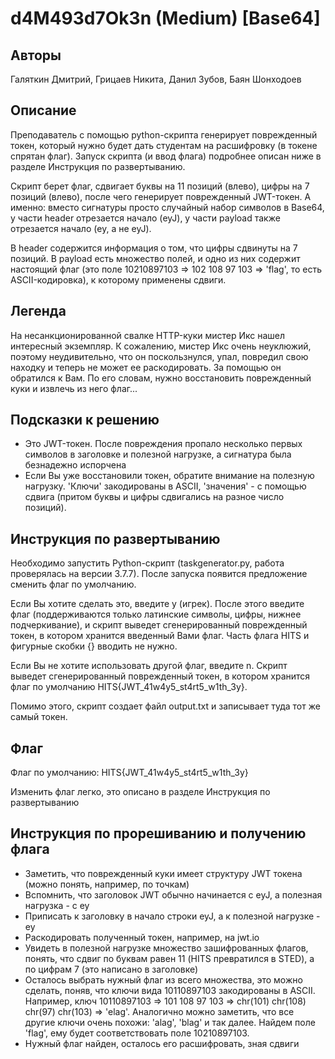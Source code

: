 # d4M493d7Ok3n (Medium) [Base64]

## Авторы
Галяткин Дмитрий, Грицаев Никита, Данил Зубов, Баян Шонходоев

## Описание
Преподаватель с помощью python-скрипта генерирует поврежденный токен, который нужно будет дать студентам на расшифровку (в токене спрятан флаг). Запуск скрипта (и ввод флага) подробнее описан ниже в разделе Инструкция по развертыванию.

Скрипт берет флаг, сдвигает буквы на 11 позиций (влево), цифры на 7 позиций (влево), после чего генерирует поврежденный JWT-токен. А именно: вместо сигнатуры просто случайный набор символов в Base64, у части header отрезается начало (eyJ), у части payload также отрезается начало (ey, а не eyJ).

В header содержится информация о том, что цифры сдвинуты на 7 позиций. В payload есть множество полей, и одно из них содержит настоящий флаг (это поле 10210897103 => 102 108 97 103 => 'flag', то есть ASCII-кодировка), к которому применены сдвиги.

## Легенда
На несанкционированной свалке HTTP-куки мистер Икс нашел интересный экземпляр. К сожалению, мистер Икс очень неуклюжий, поэтому неудивительно, что он поскользнулся, упал, повредил свою находку и теперь не может ее раскодировать. За помощью он обратился к Вам. По его словам, нужно восстановить поврежденный куки и извлечь из него флаг...  


## Подсказки к решению
- Это JWT-токен. После повреждения пропало несколько первых символов в заголовке и полезной нагрузке, а сигнатура была безнадежно испорчена
- Если Вы уже восстановили токен, обратите внимание на полезную нагрузку. 'Ключи' закодированы в ASCII, 'значения' - с помощью сдвига (притом буквы и цифры сдвигались на разное число позиций).

## Инструкция по развертыванию
Необходимо запустить Python-скрипт (taskgenerator.py, работа проверялась на версии 3.7.7). После запуска появится предложение сменить флаг по умолчанию.

Если Вы хотите сделать это, введите y (игрек). После этого введите флаг (поддерживаются только латинские символы, цифры, нижнее подчеркивание), и скрипт выведет сгенерированный поврежденный токен, в котором хранится введенный Вами флаг. Часть флага HITS и фигурные скобки {} вводить не нужно.

Если Вы не хотите использовать другой флаг, введите n. Скрипт выведет сгенерированный поврежденный токен, в котором хранится флаг по умолчанию HITS{JWT_41w4y5_st4rt5_w1th_3y}.

Помимо этого, скрипт создает файл output.txt и записывает туда тот же самый токен.

## Флаг
Флаг по умолчанию: HITS{JWT_41w4y5_st4rt5_w1th_3y}

Изменить флаг легко, это описано в разделе Инструкция по развертыванию

## Инструкция по прорешиванию и получению флага
- Заметить, что поврежденный куки имеет структуру JWT токена (можно понять, например, по точкам)
- Вспомнить, что заголовок JWT обычно начинается с eyJ, а полезная нагрузка - с ey
- Приписать к заголовку в начало строки eyJ, а к полезной нагрузке - ey
- Раскодировать полученный токен, например, на jwt.io
- Увидеть в полезной нагрузке множество зашифрованных флагов, понять, что сдвиг по буквам равен 11 (HITS превратился в STED), а по цифрам 7 (это написано в заголовке)
- Осталось выбрать нужный флаг из всего множества, это можно сделать, поняв, что ключи вида 10110897103 закодированы в ASCII. Например, ключ 10110897103 => 101 108 97 103 => chr(101) chr(108) chr(97) chr(103) => 'elag'. Аналогично можно заметить, что все другие ключи очень похожи: 'alag', 'blag' и так далее. Найдем поле 'flag', ему будет соответствовать поле 10210897103.
- Нужный флаг найден, осталось его расшифровать, зная сдвиги


